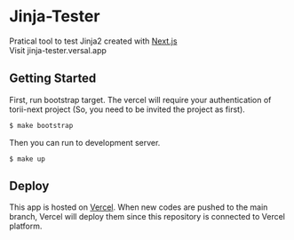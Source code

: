 # Jinja-Tester


Pratical tool to test Jinja2 created with [Next.js](https://nextjs.org/)  
Visit jinja-tester.versal.app

## Getting Started

First, run bootstrap target. The vercel will require your authentication of torii-next project (So, you need to be invited the project as first).

```bash
$ make bootstrap
```

Then you can run to development server.

```
$ make up
```



## Deploy

This app is hosted on [Vercel](https://vercel.com/). When new codes are pushed to the main branch, Vercel will deploy them since this repository is connected to Vercel platform.
